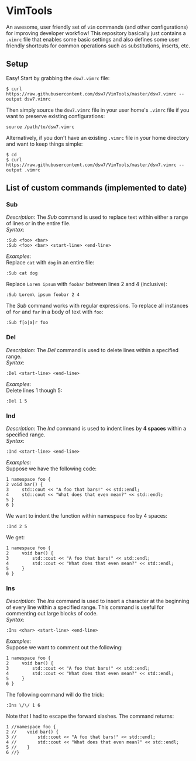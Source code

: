 # VimTools
An awesome, user friendly set of `vim` commands (and other configurations) for improving developer workflow! This repository basically just contains a `.vimrc` file that enables some basic settings and also defines some user friendly shortcuts for common operations such as substitutions, inserts, etc.  

## Setup
Easy! Start by grabbing the `dsw7.vimrc` file:
```
$ curl https://raw.githubusercontent.com/dsw7/VimTools/master/dsw7.vimrc --output dsw7.vimrc
```
Then simply source the `dsw7.vimrc` file in your user home's `.vimrc` file if you want to preserve existing configurations:
```
source /path/to/dsw7.vimrc
```
Alternatively, if you don't have an existing `.vimrc` file in your home directory and want to keep things simple:
```
$ cd
$ curl https://raw.githubusercontent.com/dsw7/VimTools/master/dsw7.vimrc --output .vimrc
```

## List of custom commands (implemented to date)
### Sub
_Description_: The _Sub_ command is used to replace text within either a range of lines or in the entire file.  
_Syntax_:  
```
:Sub <foo> <bar>
:Sub <foo> <bar> <start-line> <end-line>
```
_Examples_:  
Replace `cat` with `dog` in an entire file:  
```
:Sub cat dog
```
Replace `Lorem ipsum` with `foobar` between lines 2 and 4 (inclusive):  
```
:Sub Lorem\ ipsum foobar 2 4
```
The _Sub_ command works with regular expressions. To replace all instances of `for` and `far` in a body of text with `foo`:
```
:Sub f[o|a]r foo
```

### Del
_Description_: The _Del_ command is used to delete lines within a specified range.  
_Syntax_:  
```
:Del <start-line> <end-line>
```
_Examples_:  
Delete lines 1 though 5:  
```
:Del 1 5
```

### Ind
_Description_: The _Ind_ command is used to indent lines by **4 spaces** within a specified range.  
_Syntax_:  
```
:Ind <start-line> <end-line>
```
_Examples_:  
Suppose we have the following code:  
```
1 namespace foo {
2 void bar() {
3     std::cout << "A foo that bars!" << std::endl;
4     std::cout << "What does that even mean?" << std::endl;
5 }
6 }
```
We want to indent the function within namespace `foo` by 4 spaces:  
```
:Ind 2 5
```
We get:  
```
1 namespace foo {
2     void bar() {
3         std::cout << "A foo that bars!" << std::endl;
4         std::cout << "What does that even mean?" << std::endl;
5     }
6 }
```

### Ins
_Description_: The _Ins_ command is used to insert a character at the beginning of every line within a specified range. This command is useful for commenting out large blocks of code.  
_Syntax_:  
```
:Ins <char> <start-line> <end-line>
```
_Examples_:  
Suppose we want to comment out the following:  
```
1 namespace foo {
2     void bar() {
3         std::cout << "A foo that bars!" << std::endl;
4         std::cout << "What does that even mean?" << std::endl;
5     }
6 }
```
The following command will do the trick:  
```
:Ins \/\/ 1 6
```
Note that I had to escape the forward slashes. The command returns:  
```
1 //namespace foo {
2 //    void bar() {
3 //        std::cout << "A foo that bars!" << std::endl;
4 //        std::cout << "What does that even mean?" << std::endl;
5 //    }
6 //}
```
